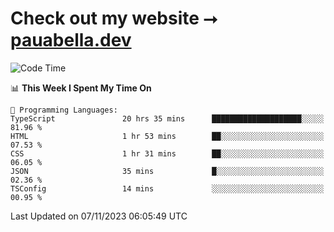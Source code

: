 # Check out my website ⭢ [pauabella.dev](https://pauabella.dev)

<!--START_SECTION:waka-->
![Code Time](http://img.shields.io/badge/Code%20Time-2%2C647%20hrs%202%20mins-blue)

📊 **This Week I Spent My Time On** 

```text
💬 Programming Languages: 
TypeScript               20 hrs 35 mins      ████████████████████░░░░░   81.96 % 
HTML                     1 hr 53 mins        ██░░░░░░░░░░░░░░░░░░░░░░░   07.53 % 
CSS                      1 hr 31 mins        ██░░░░░░░░░░░░░░░░░░░░░░░   06.05 % 
JSON                     35 mins             █░░░░░░░░░░░░░░░░░░░░░░░░   02.36 % 
TSConfig                 14 mins             ░░░░░░░░░░░░░░░░░░░░░░░░░   00.95 % 
```


 Last Updated on 07/11/2023 06:05:49 UTC
<!--END_SECTION:waka-->
